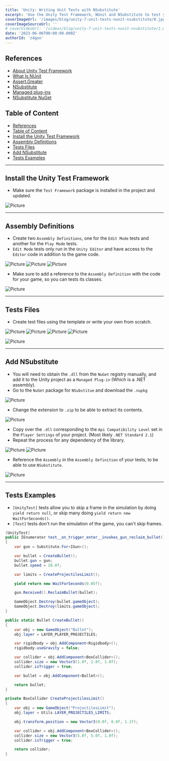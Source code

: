 ```yaml
---
title: 'Unity: Writing Unit Tests with NSubstitute'
excerpt: 'Use the Unity Test Framework, NUnit and NSubstitute to test your game.'
coverImageUrl: '/images/blog/unity-7-unit-tests-nunit-nsubstitute/0.jpg'
coverImageSourceUrl: ''
# coverVideoUrl: '/videos/blog/unity-7-unit-tests-nunit-nsubstitute/1.mp4'
date: '2023-06-06T00:00:00.000Z'
authorId: 'z4gon'
---
```


## References

- [About Unity Test Framework](https://docs.unity3d.com/Packages/com.unity.test-framework@1.1/manual/index.html)
- [What Is NUnit](https://nunit.org/)
- [Assert.Greater](https://docs.nunit.org/articles/nunit/writing-tests/assertions/classic-assertions/Assert.Greater.html)
- [NSubstitute](https://nsubstitute.github.io/)
- [Managed plug-ins](https://docs.unity3d.com/Manual/UsingDLL.html)
- [NSubstitute NuGet](https://www.nuget.org/packages/NSubstitute/5.0.0)

## Table of Content

- [References](#references)
- [Table of Content](#table-of-content)
- [Install the Unity Test Framework](#install-the-unity-test-framework)
- [Assembly Definitions](#assembly-definitions)
- [Tests Files](#tests-files)
- [Add NSubstitute](#add-nsubstitute)
- [Tests Examples](#tests-examples)

---

## Install the Unity Test Framework

- Make sure the `Test Framework` package is installed in the project and updated.

![Picture](/images/blog/unity-7-unit-tests-nunit-nsubstitute/1.jpg)

---

## Assembly Definitions

- Create two `Assembly Definitions`, one for the `Edit Mode` tests and another for the `Play Mode` tests.
- `Edit Mode` tests only run in the `Unity Editor` and have access to the `Editor` code in addition to the game code.

![Picture](/images/blog/unity-7-unit-tests-nunit-nsubstitute/2.jpg)
![Picture](/images/blog/unity-7-unit-tests-nunit-nsubstitute/3.jpg)
![Picture](/images/blog/unity-7-unit-tests-nunit-nsubstitute/15.jpg)

- Make sure to add a reference to the `Assembly Definition` with the code for your game, so you can tests its classes.

![Picture](/images/blog/unity-7-unit-tests-nunit-nsubstitute/6.jpg)

---

## Tests Files

- Create test files using the template or write your own from scratch.

![Picture](/images/blog/unity-7-unit-tests-nunit-nsubstitute/4.jpg)
![Picture](/images/blog/unity-7-unit-tests-nunit-nsubstitute/5.jpg)
![Picture](/images/blog/unity-7-unit-tests-nunit-nsubstitute/7.jpg)
![Picture](/images/blog/unity-7-unit-tests-nunit-nsubstitute/8.jpg)

![Picture](/images/blog/unity-7-unit-tests-nunit-nsubstitute/15.jpg)

---

## Add NSubstitute

- You will need to obtain the `.dll` from the `NuGet` registry manually, and add it to the Unity project as a `Managed Plug-in` (Which is a .NET assembly).
- Go to the `NuGet` package for `NSubstitue` and download the `.nupkg`

![Picture](/images/blog/unity-7-unit-tests-nunit-nsubstitute/10.jpg)

- Change the extension to `.zip` to be able to extract its contents.

![Picture](/images/blog/unity-7-unit-tests-nunit-nsubstitute/9.jpg)

- Copy over the `.dll` corresponding to the `Api Compatibility Level` set in the `Player Settings` of your project. (Most likely `.NET Standard 2.1`)
- Repeat the process for any dependency of the library.

![Picture](/images/blog/unity-7-unit-tests-nunit-nsubstitute/16.jpg)
![Picture](/images/blog/unity-7-unit-tests-nunit-nsubstitute/14.jpg)

- Reference the `Assembly` in the `Assembly Definition` of your tests, to be able to use `NSubstitute`.

![Picture](/images/blog/unity-7-unit-tests-nunit-nsubstitute/11.jpg)

---

## Tests Examples

- `[UnityTest]` tests allow you to skip a frame in the simulation by doing `yield return null`, or skip many doing `yield return new WaitForSeconds()`.
- `[Test]` tests don't run the simulation of the game, you can't skip frames.

```cs
[UnityTest]
public IEnumerator test__on_trigger_enter__invokes_gun_reclaim_bullet()
{
    var gun = Substitute.For<IGun>();

    var bullet = CreateBullet();
    bullet.gun = gun;
    bullet.speed = 20.0f;

    var limits = CreateProjectilesLimit();

    yield return new WaitForSeconds(0.05f);

    gun.Received().ReclaimBullet(bullet);

    GameObject.Destroy(bullet.gameObject);
    GameObject.Destroy(limits.gameObject);
}

public static Bullet CreateBullet()
{
    var obj = new GameObject("Bullet");
    obj.layer = LAYER_PLAYER_PROJECTILES;

    var rigidbody = obj.AddComponent<Rigidbody>();
    rigidbody.useGravity = false;

    var collider = obj.AddComponent<BoxCollider>();
    collider.size = new Vector3(1.0f, 1.0f, 1.0f);
    collider.isTrigger = true;

    var bullet = obj.AddComponent<Bullet>();

    return bullet;
}

private BoxCollider CreateProjectilesLimit()
{
    var obj = new GameObject("ProjectilesLimit");
    obj.layer = Utils.LAYER_PROJECTILES_LIMITS;

    obj.transform.position = new Vector3(0.0f, 0.0f, 1.1f);

    var collider = obj.AddComponent<BoxCollider>();
    collider.size = new Vector3(5.0f, 5.0f, 1.0f);
    collider.isTrigger = true;

    return collider;
}
```
